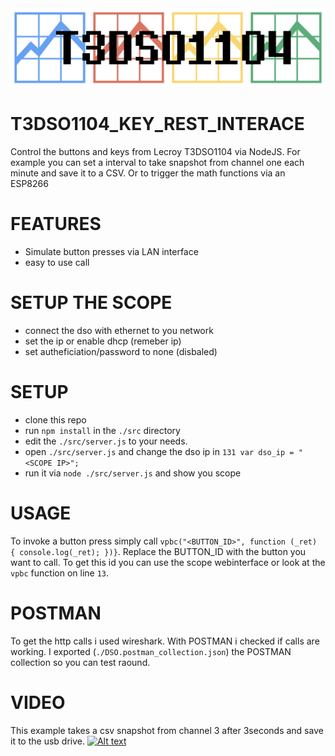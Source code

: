 <img src="/logo.png" />

# T3DSO1104_KEY_REST_INTERACE
Control the buttons and keys from Lecroy T3DSO1104 via NodeJS.
For example you can set a interval to take  snapshot from channel one each minute and save it to a CSV.
Or to trigger the math functions via an ESP8266



# FEATURES
* Simulate button presses via LAN interface
* easy to use call






# SETUP THE SCOPE
* connect the dso with ethernet to you network
* set the ip or enable dhcp (remeber ip)
* set autheficiation/password to none (disbaled)


# SETUP
* clone this repo
* run `npm install` in the `./src` directory
* edit the `./src/server.js` to your needs.
* open `./src/server.js` and change the dso ip in `131 var dso_ip = "<SCOPE IP>";`
* run it via `node ./src/server.js` and show you scope


# USAGE 
To invoke a button press simply call `vpbc("<BUTTON_ID>", function (_ret) { console.log(_ret); })}`.
Replace the BUTTON_ID with the button you want to call.
To get this id you can use the scope webinterface or look at the `vpbc` function on line `13`.

# POSTMAN
To get the http calls i used wireshark. With POSTMAN i checked if calls are working.
I exported (`./DSO.postman_collection.json`) the POSTMAN collection so you can test raound. 


# VIDEO
This example takes a csv snapshot from channel 3 after 3seconds and save it to the usb drive.
[![Alt text](https://img.youtube.com/vi/KHpLuzzywQc/0.jpg)](https://www.youtube.com/watch?v=KHpLuzzywQc)

